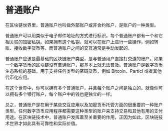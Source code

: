 # 普通账户

在区块链世界里，普通账户也叫做外部账户或非合约账户，是账户的一种类型。

普通账户可以用类似于电子邮件地址的方式进行标识。每个普通账户都有一个和它相关联的加密私钥。如果拥有这个私钥，就可以在账户上进行一些操作，例如转账、接收数字货币等。而普通账户之间的交互通常是手动发起的。

普通账户应该是最基础的区块链账户类型，是与普通用户直接打交道的账户。如果一个数字货币的区块链没有普通账户，那基本上就无法普及。普通账户是数字货币生态系统的基础，用于支持任何类型的密码货币，例如 Bitcoin、Particl 或者其他代币化应用。

在这个世界中，你可以拥有多个普通账户，并且每个账户之间是独立的。就像你可以拥有多个银行账户，每个账户中的钱也是独立的一样。

总之，普通账户是在用于某些交互应用以及加密货币托管方面的很重要的一种账户类型。任何数字货币应用程序都需要这种类型的账户来支持交易和其他有用的支付用途。在区块链技术中，普通账户发挥着至关重要的作用，正因为如此，区块链技术世界才如此具有可靠性和实际价值。